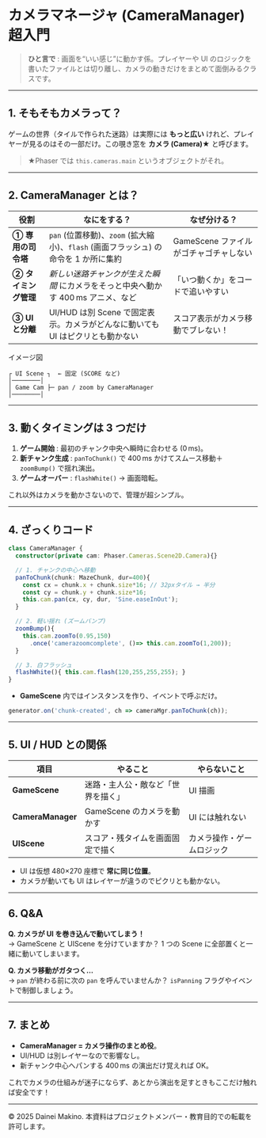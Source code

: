 # カメラマネージャ (CameraManager) 超入門

> **ひと言で** : 画面を“いい感じ”に動かす係。プレイヤーや UI のロジックを書いたファイルとは切り離し、カメラの動きだけをまとめて面倒みるクラスです。

---

## 1. そもそもカメラって？

ゲームの世界（タイルで作られた迷路）は実際には **もっと広い** けれど、プレイヤーが見るのはその一部だけ。この覗き窓を **カメラ (Camera)★** と呼びます。

> ★Phaser では `this.cameras.main` というオブジェクトがそれ。

---

## 2. CameraManager とは？

| 役割            | なにをする？                                                    | なぜ分ける？                   |
| ------------- | --------------------------------------------------------- | ------------------------ |
| **① 専用の司令塔**  | `pan` (位置移動)、`zoom` (拡大縮小)、`flash` (画面フラッシュ) の命令を 1 か所に集約 | GameScene ファイルがゴチャゴチャしない |
| **② タイミング管理** | *新しい迷路チャンクが生えた瞬間* にカメラをそっと中央へ動かす 400 ms アニメ、など            | 「いつ動くか」をコードで追いやすい        |
| **③ UI と分離**  | UI/HUD は別 Scene で固定表示。カメラがどんなに動いても UI はピクリとも動かない          | スコア表示がカメラ移動でブレない！        |

イメージ図

```
┌ UI Scene ┐  ← 固定 (SCORE など)
│────────│
│ Game Cam ├─ pan / zoom by CameraManager
│────────│
```

---

## 3. 動くタイミングは 3 つだけ

1. **ゲーム開始** : 最初のチャンク中央へ瞬時に合わせる (0 ms)。
2. **新チャンク生成** : `panToChunk()` で 400 ms かけてスムース移動＋`zoomBump()` で揺れ演出。
3. **ゲームオーバー** : `flashWhite()` → 画面暗転。

これ以外はカメラを動かさないので、管理が超シンプル。

---

## 4. ざっくりコード

```ts
class CameraManager {
  constructor(private cam: Phaser.Cameras.Scene2D.Camera){}

  // 1. チャンクの中心へ移動
  panToChunk(chunk: MazeChunk, dur=400){
    const cx = chunk.x + chunk.size*16; // 32pxタイル → 半分
    const cy = chunk.y + chunk.size*16;
    this.cam.pan(cx, cy, dur, 'Sine.easeInOut');
  }

  // 2. 軽い揺れ (ズームバンプ)
  zoomBump(){
    this.cam.zoomTo(0.95,150)
      .once('camerazoomcomplete', ()=> this.cam.zoomTo(1,200));
  }

  // 3. 白フラッシュ
  flashWhite(){ this.cam.flash(120,255,255,255); }
}
```

- **GameScene** 内ではインスタンスを作り、イベントで呼ぶだけ。

```ts
generator.on('chunk-created', ch => cameraMgr.panToChunk(ch));
```

---

## 5. UI / HUD との関係

| 項目                | やること               | やらないこと        |
| ----------------- | ------------------ | ------------- |
| **GameScene**     | 迷路・主人公・敵など「世界を描く」  | UI 描画         |
| **CameraManager** | GameScene のカメラを動かす | UI には触れない     |
| **UIScene**       | スコア・残タイムを画面固定で描く   | カメラ操作・ゲームロジック |

- UI は仮想 480×270 座標で **常に同じ位置**。
- カメラが動いても UI はレイヤーが違うのでピクリとも動かない。

---

## 6. Q&A

**Q. カメラが UI を巻き込んで動いてしまう！**\
→ GameScene と UIScene を分けていますか？ 1 つの Scene に全部置くと一緒に動いてしまいます。

**Q. カメラ移動がガタつく…**\
→ `pan` が終わる前に次の `pan` を呼んでいませんか？ `isPanning` フラグやイベントで制御しましょう。

---

## 7. まとめ

- **CameraManager = カメラ操作のまとめ役**。
- UI/HUD は別レイヤーなので影響なし。
- 新チャンク中心へパンする 400 ms の演出だけ覚えれば OK。

これでカメラの仕組みが迷子にならず、あとから演出を足すときもここだけ触れば安全です！

---

© 2025 Dainei Makino. 本資料はプロジェクトメンバー・教育目的での転載を許可します。

